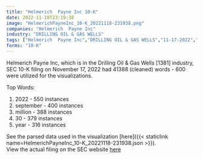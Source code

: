 ```yaml
---
title: "Helmerich  Payne Inc 10-K"
date: 2022-11-18T23:19:38
image: "HelmerichPayneInc_10-K_20221118-231938.png"
companies: "Helmerich  Payne Inc"
industry: "DRILLING OIL & GAS WELLS"
tags: ["Helmerich  Payne Inc","DRILLING OIL & GAS WELLS","11-17-2022","10-K"]
forms: "10-K"
---
```

Helmerich  Payne Inc, which is in the Drilling Oil & Gas Wells [1381] industry, SEC 10-K filing on November 17, 2022 had 41388 (cleaned) words - 600 were utilized for the visualizations.

Top Words:
1. 2022 - 550 instances
2. september - 400 instances
3. million - 388 instances
4. 30 - 379 instances
5. year - 316 instances


See the parsed data used in the visualization [here]({{< staticlink name=HelmerichPayneInc_10-K_20221118-231938.json >}}).  
View the actual filing on the SEC website [here](https://www.sec.gov/Archives/edgar/data/46765/0000046765-22-000070.txt)
